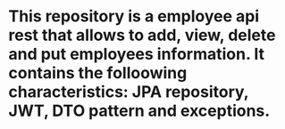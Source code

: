 # This repository is a employee api rest that allows to add, view, delete and put employees information. It contains the folloowing characteristics: JPA repository, JWT, DTO pattern and exceptions.

